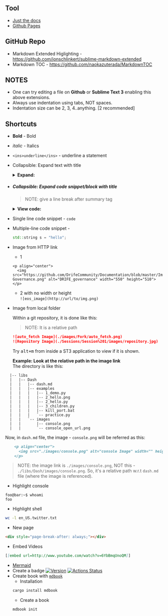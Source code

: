 ## Tool

- [Just the docs](https://pmarsceill.github.io/just-the-docs/)
- [Github Pages](https://pages.github.com/)

## GitHub Repo

- Markdown Extended Higlighting - https://github.com/jonschlinkert/sublime-markdown-extended
- Markdown TOC - https://github.com/naokazuterada/MarkdownTOC

## NOTES

- One can try editing a file on **Github** or **Sublime Text 3** enabling this above extensions.
- Always use indentation using tabs, NOT spaces.
- Indentation size can be 2, 3, 4..anything. [2 recommended]

## Shortcuts

- **Bold** - Bold
- _italic_ - Italics
- `<ins>underline</ins>` - underline a statement
- Collapsible: Expand text with title
  <details>
  <summary><b>Expand: </b></summary>
  	
  <h2>Abhijit is a good boy</h2>
  <p>Humand is a village in Chashm Rural District, Shahmirzad District, Mehdishahr County, Semnan Province, Iran. At the 2006 census, its existence was noted, but its population was not reported. </p>
  	
  </details>
- ##### Collapsible: Expand code snippet/block with title

  > NOTE: give a line break after summary tag

  <details>
  <summary><b>View code: </b></summary>

  ```cpp
  std::cout << "With Iterator:" << std::endl;
  for (std::vector<string>::iterator i = v.begin(); i != v.end(); ++i)
  {
  	std::cout << *i << std::endl;
  }
  ```

  </details>

- Single line code snippet - `code`
- Multiple-line code snippet -
  ```cpp
  std::string s = "hello";
  ```
- Image from HTTP link
  - 1
  ```
  <p align="center">
    <img src="https://github.com/DrifeCommunity/Documentation/blob/master/Images/DRIFE-Governance.png" alt="DRIFE_governance" width="550" height="510">
  </p>
  ```
  - 2 with no width or height <br/>
    `![eos_image](http://url/to/img.png)`
- Image from local folder

  Within a git repository, it is done like this:

  > NOTE: It is a relative path

  ```markdown
  ![auto_fetch Image](./images/Fork/auto_fetch.png)
  ![Repository Image](./Sessions/Session%201/images/repository.jpg)
  ```

  Try <kbd>alt+m</kbd> from inside a ST3 application to view if it is shown.

  **Example: Look at the relative path in the image link** <br/>
  The directory is like this:

```console
  |-- libs
  |   |-- Dash
  |   |   |-- dash.md
  |   |   |-- examples
  |   |   |   |-- 1_demo.py
  |   |   |   |-- 2_hello.png
  |   |   |   |-- 2_hello.py
  |   |   |   |-- 3_children.py
  |   |   |   |-- kill_port.bat
  |   |   |   `-- practice.py
  |   |   `-- images
  |   |       |-- console.png
  |   |       `-- console_open_url.png

```

Now, in `dash.md` file, the image - `console.png` will be referred as this:

```markdown
    <p align="center">
      <img src="./images/console.png" alt="console Image" width="" height="">
    </p>
```

> NOTE: the image link is `./images/console.png`, NOT this - `./libs/Dash/images/console.png`. So, it's a relative path w.r.t `dash.md` file (where the image is referenced).

- Highlight console

```console
foo@bar:~$ whoami
foo
```

- Highlight shell

```sh
wc -l en_US.twitter.txt
```

- New page

```markdown
<div style="page-break-after: always;"></div>
```

- Embed Videos

```md
[[embed url=http://www.youtube.com/watch?v=6YbBmqUnoQM]]
```

- [Mermaid](https://mermaid-js.github.io/mermaid/#/)
- Create a badge
  [![Version](https://img.shields.io/npm/v/@uniswap/v2-core)](https://www.npmjs.com/package/@uniswap/v2-core)
  [![Actions Status](https://github.com/Uniswap/uniswap-v2-core/workflows/CI/badge.svg)](https://github.com/Uniswap/uniswap-v2-core/actions)
- Create book with [`mdbook`](https://rust-lang.github.io/mdBook/index.html)
  - Installation
  ```sh
  cargo install mdbook
  ```
  - Create a book
  ```sh
  mdbook init
  ```
